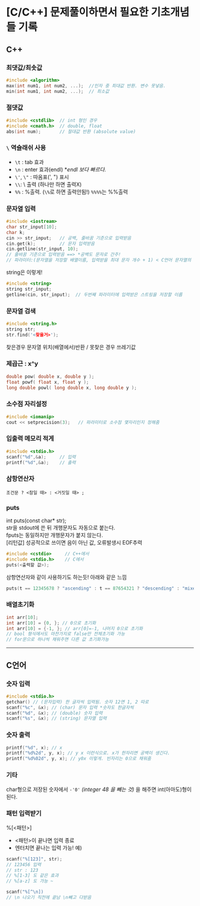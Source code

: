 
# [C/C++] 문제풀이하면서 필요한 기초개념들 기록
## C++
### 최댓값/최솟값
```c
#include <algorithm>
max(int num1, int num2, ...);  //인자 중 최대값 반환. 변수 못넣음.
min(int num1, int num2, ...);  // 최소값
```
### 절댓값
```c
#include <cstdlib>  // int 형인 경우
#include <cmath.h>  // double, float
abs(int num);       // 절대값 반환 (absolute value)
```
### `\` 역슬래쉬 사용
 - `\t` : tab 효과
-  `\n`  : enter 효과(endl) **endl 보다 빠르다.*
-  `\'`, `\"` : 따옴표(', ") 표시
-  `\\`: \ 출력 (하나만 하면 출력X)
- `%%` : %출력. (`\%`로 하면 출력안됨!) `%%%%`는 %%출력
### 문자열 입력
```c
#include <iostream>
char str_input[10];
char k;
cin >> str_input;   // 공백, 줄바꿈 기준으로 입력받음
cin.get(k);         // 문자 입력받음
cin.getline(str_input, 10);
// 줄바꿈 기준으로 입력받음 ==> *공백도 문자로 간주!
// 파라미터:(문자열을 저장할 배열이름, 입력받을 최대 문자 개수 + 1) < C언어 문자열의 마지막엔 '\0'이 들어가기 때문!
```
string은 이렇게!
```c
#include <string>
string str_input;
getline(cin, str_input);  // 두번째 파라미터에 입력받은 스트링을 저장할 이름
```
### 문자열 검색
```c
#include <string.h>
string str;
str.find('<찾을거>');
```
찾은경우 문자열 위치(배열에서)반환 / 못찾은 경우 쓰레기값
<br>
### 제곱근 : x^y
```c
double pow( double x, double y );
float powf( float x, float y );
long double powl( long double x, long double y );
```
### 소수점 자리설정
```c
#include <iomanip>
cout << setprecision(3);   // 파라미터로 소수점 몇자리인지 정해줌
```
### 입출력 메모리 적게
```c
#include <stdio.h>
scanf("%d",&a);     // 입력
printf("%d",&a);    // 출력
```

### 삼항연산자
`조건문 ? <참일 때> : <거짓일 때> ;`

### puts
int puts(const char* str);<br>
str을 stdout에 쓴 뒤 개행문자도 자동으로 붙는다.<br>
fputs는 동일하지만 개행문자가 붙지 않는다.<br>
[리턴값] 성공적으로 쓰이면 음이 아닌 값, 오류발생시 EOF추력
```c
#include <cstdio>     // C++에서
#include <stdio.h>    // C에서
puts(<출력할 값>);    
```
삼항연산자와 같이 사용하기도 하는듯! 아래와 같은 느낌
```C
puts(t == 12345678 ? "ascending" : t == 87654321 ? "descending" : "mixed");
```
### 배열초기화
```c
int arr[10];
int arr[10] = {0, }; // 0으로 초기화
int arr[10] = {-1, }; // arr[0]=-1, 나머지 0으로 초기화
// bool 형식에서도 마찬가지로 false만 전체초기화 가능
// for문으로 하나씩 채워주면 다른 값 초기화가능
```
---
## C언어
### 숫자 입력
```c
#include <stdio.h>
getchar() // (문자입력) 한 글자씩 입력됨. 숫자 12면 1, 2 따로
scanf("%c", &x); // (char) 문자 입력 *숫자도 한글자씩
scanf("%d", &x); // (double) 숫자 입력
scanf("%s", &x); // (string) 문자열 입력
```
### 숫자 출력
```c
printf("%d", x); // x
printf("%d%2d", y, x); // y x 이런식으로. x가 한자리면 공백이 생긴다. 
printf("%d%02d", y, x); // y0x 이렇게. 빈자리는 0으로 채워줌
```
### 기타
char형으로 저장된 숫자에서 `-'0'` *(integer 48 을 빼는 것)* 을 해주면 int(아마도)형이 된다.

### 패턴 입력뱓기
%[<패턴>]
- <패턴>이 끝나면 입력 종료
- 엔터치면 끝나는 입력 가능!
예)
```c
scanf("%[123]", str);    
// 123456 입력
// str : 123
// %[1-3] 도 같은 효과
// %[a-z] 도 가능 ~

scanf("%[^\n])
// \n 나오기 직전에 끝남 \n빼고 다받음
```
